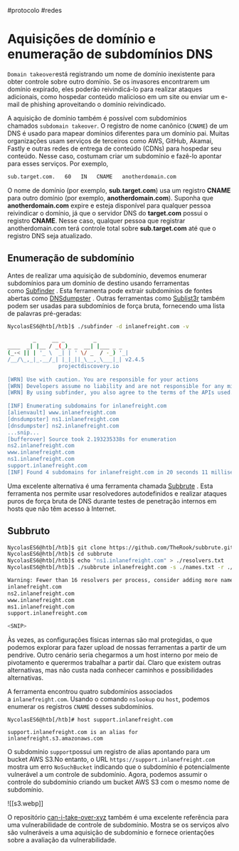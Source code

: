 #protocolo #redes 

# Aquisições de domínio e enumeração de subdomínios DNS

`Domain takeover`está registrando um nome de domínio inexistente para obter controle sobre outro domínio. Se os invasores encontrarem um domínio expirado, eles poderão reivindicá-lo para realizar ataques adicionais, como hospedar conteúdo malicioso em um site ou enviar um e-mail de phishing aproveitando o domínio reivindicado.

A aquisição de domínio também é possível com subdomínios chamados `subdomain takeover`. O registro de nome canônico (`CNAME`) de um DNS é usado para mapear domínios diferentes para um domínio pai. Muitas organizações usam serviços de terceiros como AWS, GitHub, Akamai, Fastly e outras redes de entrega de conteúdo (CDNs) para hospedar seu conteúdo. Nesse caso, costumam criar um subdomínio e fazê-lo apontar para esses serviços. Por exemplo,

```sh
sub.target.com.   60   IN   CNAME   anotherdomain.com
```

O nome de domínio (por exemplo, **sub.target.com**) usa um registro **CNAME** para outro domínio (por exemplo, **anotherdomain.com**). Suponha que **anotherdomain.com** expire e esteja disponível para qualquer pessoa reivindicar o domínio, já que o servidor DNS do **target.com** possui o registro **CNAME**. Nesse caso, qualquer pessoa que registrar anotherdomain.com terá controle total sobre **sub.target.com** até que o registro DNS seja atualizado.

## Enumeração de subdomínio

Antes de realizar uma aquisição de subdomínio, devemos enumerar subdomínios para um domínio de destino usando ferramentas como [Subfinder](https://github.com/projectdiscovery/subfinder) . Esta ferramenta pode extrair subdomínios de fontes abertas como [DNSdumpster](https://dnsdumpster.com/) . Outras ferramentas como [Sublist3r](https://github.com/aboul3la/Sublist3r) também podem ser usadas para subdomínios de força bruta, fornecendo uma lista de palavras pré-geradas:

```sh
NycolasES6@htb[/htb]$ ./subfinder -d inlanefreight.com -v       
                                                                       
        _     __ _         _                                           
____  _| |__ / _(_)_ _  __| |___ _ _          
(_-< || | '_ \  _| | ' \/ _  / -_) '_|                 
/__/\_,_|_.__/_| |_|_||_\__,_\___|_| v2.4.5                                                                                                                                                                                                                                                 
                projectdiscovery.io                    
                                                                       
[WRN] Use with caution. You are responsible for your actions
[WRN] Developers assume no liability and are not responsible for any misuse or damage.
[WRN] By using subfinder, you also agree to the terms of the APIs used. 
                                   
[INF] Enumerating subdomains for inlanefreight.com
[alienvault] www.inlanefreight.com
[dnsdumpster] ns1.inlanefreight.com
[dnsdumpster] ns2.inlanefreight.com
...snip...
[bufferover] Source took 2.193235338s for enumeration
ns2.inlanefreight.com
www.inlanefreight.com
ns1.inlanefreight.com
support.inlanefreight.com
[INF] Found 4 subdomains for inlanefreight.com in 20 seconds 11 milliseconds
```

Uma excelente alternativa é uma ferramenta chamada [Subbrute](https://github.com/TheRook/subbrute) . Esta ferramenta nos permite usar resolvedores autodefinidos e realizar ataques puros de força bruta de DNS durante testes de penetração internos em hosts que não têm acesso à Internet.

## Subbruto

```sh
NycolasES6@htb[/htb]$ git clone https://github.com/TheRook/subbrute.git >> /dev/null 2>&1
NycolasES6@htb[/htb]$ cd subbrute
NycolasES6@htb[/htb]$ echo "ns1.inlanefreight.com" > ./resolvers.txt
NycolasES6@htb[/htb]$ ./subbrute inlanefreight.com -s ./names.txt -r ./resolvers.txt

Warning: Fewer than 16 resolvers per process, consider adding more nameservers to resolvers.txt.
inlanefreight.com
ns2.inlanefreight.com
www.inlanefreight.com
ms1.inlanefreight.com
support.inlanefreight.com

<SNIP>
```

Às vezes, as configurações físicas internas são mal protegidas, o que podemos explorar para fazer upload de nossas ferramentas a partir de um pendrive. Outro cenário seria chegarmos a um host interno por meio de pivotamento e querermos trabalhar a partir daí. Claro que existem outras alternativas, mas não custa nada conhecer caminhos e possibilidades alternativas.

A ferramenta encontrou quatro subdomínios associados a `inlanefreight.com`. Usando o comando `nslookup` ou `host`, podemos enumerar os registros `CNAME` desses subdomínios.

```shell-session
NycolasES6@htb[/htb]# host support.inlanefreight.com

support.inlanefreight.com is an alias for inlanefreight.s3.amazonaws.com
```

O subdomínio `support`possui um registro de alias apontando para um bucket AWS S3.No entanto, o URL `https://support.inlanefreight.com` mostra um erro `NoSuchBucket` indicando que o subdomínio é potencialmente vulnerável a um controle de subdomínio. Agora, podemos assumir o controle do subdomínio criando um bucket AWS S3 com o mesmo nome de subdomínio.

![[s3.webp]]

O repositório [can-i-take-over-xyz](https://github.com/EdOverflow/can-i-take-over-xyz) também é uma excelente referência para uma vulnerabilidade de controle de subdomínio. Mostra se os serviços alvo são vulneráveis ​​a uma aquisição de subdomínio e fornece orientações sobre a avaliação da vulnerabilidade.





